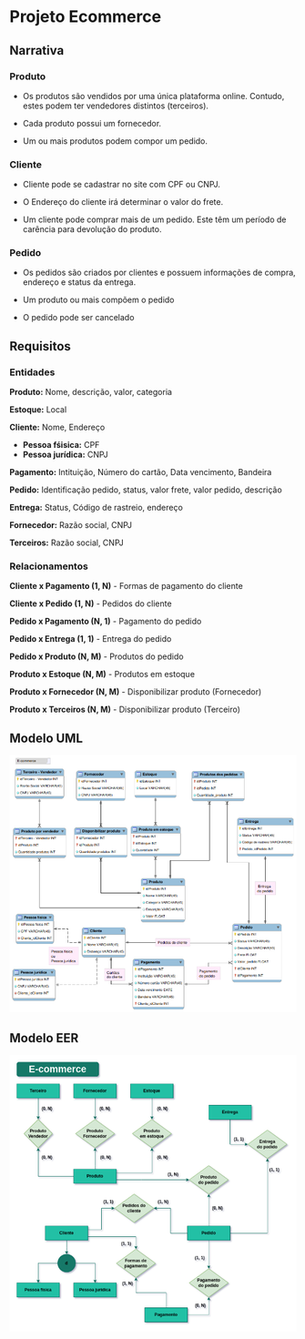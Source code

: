 # Projeto Ecommerce

## Narrativa

### Produto

- Os produtos são vendidos por uma única plataforma online. Contudo, estes podem ter vendedores distintos (terceiros).

- Cada produto possui um fornecedor.

- Um ou mais produtos podem compor um pedido.


### Cliente

- Cliente pode se cadastrar no site com CPF ou CNPJ.

- O Endereço do cliente irá determinar o valor do frete.

- Um cliente pode comprar mais de um pedido. Este têm um período de carência para devolução do produto.


### Pedido

- Os pedidos são criados por clientes e possuem informações de compra, endereço e status da entrega.

- Um produto ou mais compõem o pedido

- O pedido pode ser cancelado



## Requisitos


### Entidades

**Produto:** Nome, descrição, valor, categoria

**Estoque:** Local

**Cliente:** Nome, Endereço

- **Pessoa fśisica:** CPF
- **Pessoa jurídica:** CNPJ

**Pagamento:** Intituição, Número do cartão, Data vencimento,  Bandeira

**Pedido:** Identificação pedido, status, valor frete, valor pedido, descrição

**Entrega:** Status, Código de rastreio, endereço

**Fornecedor:** Razão social, CNPJ

**Terceiros:** Razão social, CNPJ


### Relacionamentos

**Cliente x Pagamento (1, N)** - Formas de pagamento do cliente

**Cliente x Pedido (1, N)** - Pedidos do cliente

**Pedido x Pagamento (N, 1)** - Pagamento do pedido

**Pedido x Entrega (1, 1)** - Entrega do pedido

**Pedido x Produto (N, M)** - Produtos do pedido

**Produto x Estoque (N, M)** - Produtos em estoque

**Produto x Fornecedor (N, M)** - Disponibilizar produto (Fornecedor)

**Produto x Terceiros (N, M)** - Disponibilizar produto (Terceiro)

## Modelo UML

![](https://github.com/NandesLima/e-commerce-bd/blob/master/modelo-uml.png)


## Modelo EER

![](https://github.com/NandesLima/e-commerce-bd/blob/master/modelo-EER.png)



